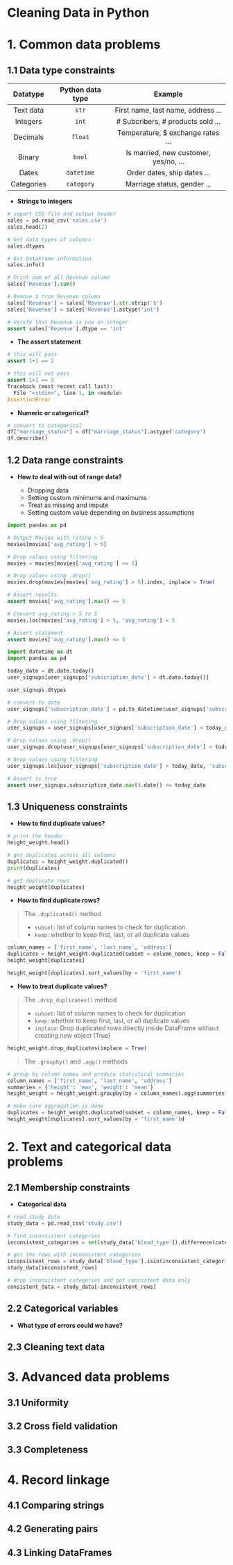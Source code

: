 Cleaning Data in Python
=======================

# 1. Common data problems

## 1.1 Data type constraints

|Datatype  |Python data type|Example                              |
|:--------:|:--------------:|:-----------------------------------:|
|Text data |`str`           |First name, last name, address ...   |
|Integers  |`int`           |# Subcribers, # products sold ...    |
|Decimals  |`float`         |Temperature, $ exchange rates ...    |
|Binary    |`bool`          |Is married, new customer, yes/no, ...|
|Dates     |`datetime`      |Order dates, ship dates ...          |
|Categories|`category`      |Marriage status, gender ...          |

* **Strings to integers**

```python
# import CSV file and output header
sales = pd.read_csv('sales.csv')
sales.head(2)

# Get data types of columns
sales.dtypes

# Get DataFrame information
sales.info()

# Print sum of all Revenue column
sales['Revenue'].sum()

# Remove $ from Revenue column
sales['Revenue'] = sales['Revenue'].str.strip('$')
sales['Revenue'] = sales['Revenue'].astype('int')

# Verify that Revenue is now an integer
assert sales['Revenue'].dtype == 'int'
```

* **The assert statement**

```python
# this will pass
assert 1+1 == 2

# this will not pass
assert 1+1 == 3
Traceback (most recent call last):
  File "<stdin>", line 1, in <module>
AssertionError
```

* **Numeric or categorical?**

```python
# convert to categorical
df["marriage_status"] = df["marriage_status"].astype('category')
df.describe()
```

## 1.2 Data range constraints

* **How to deal with out of range data?**

	* Dropping data
	* Setting custom minimums and maximums
	* Treat as missing and impute
	* Setting custom value depending on business assumptions

```python
import pandas as pd

# Output Movies with rating > 5
movies[movies['avg_rating'] > 5]

# Drop values using filtering
movies = movies[movies['avg_rating'] <= 5]

# Drop values using .drop()
movies.drop(movies[movies['avg_rating'] > 5].index, inplace = True)

# Assert results
assert movies['avg_rating'].max() <= 5

# Convert avg_rating > 5 to 5
movies.loc[movies['avg_rating'] > 5, 'avg_rating'] = 5

# Assert statement
assert movies['avg_rating'].max() <= 5
```

```python
import datetime as dt
import pandas as pd

today_date = dt.date.today()
user_signups[user_signups['subscription_date'] > dt.date.today()]

user_signups.dtypes

# convert to date
user_signups['subscription_date'] = pd.to_datetime(user_signups['subscription_date']).dt.date

# Drop values using filtering
user_signups = user_signups[user_signups['subscription_date'] < today_date]

# Drop values using .drop()
user_signups.drop(user_signups[user_signups['subscription_date'] > today_date].index, inplace = True)

# Drop values using filtering
user_signups.loc[user_signups['subscription_date'] > today_date, 'subscription_date'] = today_date

# Assert is true
assert user_signups.subscription_date.max().date() <= today_date
```

## 1.3 Uniqueness constraints

* **How to find duplicate values?**

```python
# print the header
height_weight.head()

# get duplicates across all columns
duplicates = height_weight.duplicated()
print(duplicates)

# get duplicate rows
height_weight[duplicates]
```

* **How to find duplicate rows?**

> The `.duplicated()` method
> * `subset`: list of column names to check for duplication
> * `keep`: whether to keep first, last, or all duplicate values

```python
column_names = ['first_name', 'last_name', 'address']
duplicates = height_weight.duplicated(subset = column_names, keep = False)
height_weight[duplicates]

height_weight[duplicates].sort_values(by = 'first_name')
```

* **How to treat duplicate values?**

> The `.drop_duplicates()` method
> * `subset`: list of column names to check for duplication
> * `keep`: whether to keep first, last, or all duplicate values
> * `inplace`: Drop duplicated rows directly inside DataFrame without creating new object (True)

```python
height_weight.drop_duplicates(inplace = True)
```

> The `.groupby()` and `.agg()` methods

```python
# group by column names and produce statistical summaries
column_names = ['first_name', 'last_name', 'address']
summaries = {'height': 'max', 'weight': 'mean'}
height_weight = height_weight.groupby(by = column_names).agg(summaries).reset_index()

# make sure aggregation is done
duplicates = height_weight.duplicated(subset = column_names, keep = False)
height_weight[duplicates].sort_values(by = 'first_name')d
```

# 2. Text and categorical data problems

## 2.1 Membership constraints

* **Categorical data**

```python
# read study data
study_data = pd.read_csv('study.csv')

# find inconsistent categories
inconsistent_categories = set(study_data['blood_type']).difference(categories['blood_type'])

# get the rows with inconsistent categories
inconsistent_rows = study_data['blood_type'].isin(inconsistent_categories)
study_data[inconsistent_rows]

# drop inconsistent categories and get consistent data only
consistent_data = study_data[~inconsistent_rows]
```

## 2.2 Categorical variables

* **What type of errors could we have?**









## 2.3 Cleaning text data

# 3. Advanced data problems

## 3.1 Uniformity



## 3.2 Cross field validation



## 3.3 Completeness




# 4. Record linkage

## 4.1 Comparing strings




## 4.2 Generating pairs





## 4.3 Linking DataFrames







